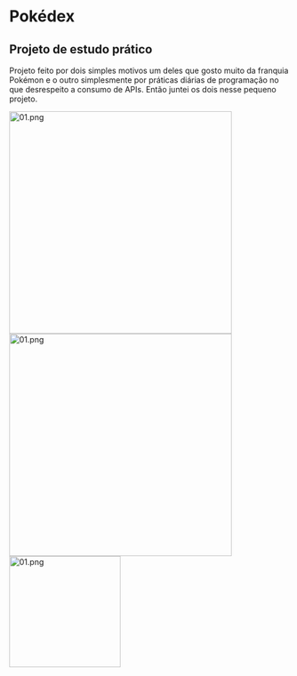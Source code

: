 # Pokédex
## Projeto de estudo prático

Projeto feito por dois simples motivos um deles que gosto muito da franquia Pokémon e o outro simplesmente por práticas diárias de programação no que desrespeito a consumo de APIs. Então juntei os dois nesse pequeno projeto.

<img src="https://github.com/devalvez/pokedex/01.png" alt="01.png" width="400px" />

<img src="https://github.com/devalvez/pokedex/02.png" alt="01.png" width="400px" />

<img src="https://github.com/devalvez/pokedex/01.png" alt="01.png" width="200px" />